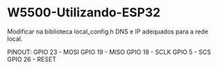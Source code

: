 # W5500-Utilizando-ESP32

Modificar na biblioteca local_config.h DNS e IP adequados para a rede local.

PINOUT:
GPIO 23 - MOSI
GPIO 19 - MISO
GPIO 18 - SCLK
GPIO 5 - SCS
GPIO 26 - RESET
